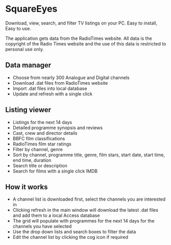 # SquareEyes
Download, view, search, and filter TV listings on your PC. Easy to install, Easy to use.

The application gets data from the RadioTimes website. All data is the copyright of the Radio Times website and the use of this data is restricted to personal use only.

## Data manager
- Choose from nearly 300 Analogue and Digital channels
- Download .dat files from RadioTimes website
- Import .dat files into local database
- Update and refresh with a single click

## Listing viewer
- Listings for the next 14 days
- Detailed programme synopsis and reviews
- Cast, crew and director details
- BBFC film classifications
- RadioTimes film star ratings
- Filter by channel, genre
- Sort by channel, programme title, genre, film stars, start date, start time, end time, duration
- Search title or description
- Search for films with a single click IMDB

## How it works
- A channel list is downloaded first, select the channels you are interested in
- Clicking refresh in the main window will download the latest .dat files and add them to a local Access database
- The grid will populate with programmes for the next 14 days for the channels you have selected
- Use the drop down lists and search boxes to filter the data
- Edit the channel list by clicking the cog icon if required
